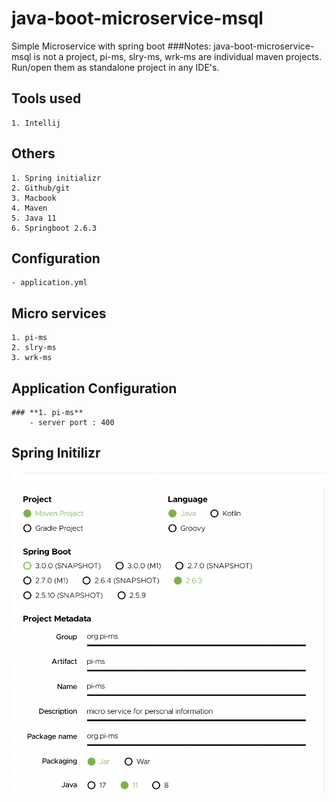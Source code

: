 # java-boot-microservice-msql
Simple Microservice with spring boot
###Notes: java-boot-microservice-msql is not a project, pi-ms, slry-ms, wrk-ms are individual maven projects. Run/open them as standalone project in any IDE's.
## **Tools used**
    1. Intellij 

## **Others**
    1. Spring initializr
    2. Github/git
    3. Macbook
    4. Maven
    5. Java 11
    6. Springboot 2.6.3
    
## **Configuration**
    - application.yml

## **Micro services**
    1. pi-ms
    2. slry-ms
    3. wrk-ms

## **Application Configuration**
    ### **1. pi-ms**
        - server port : 400

## Spring Initilizr
![This is an image](/assets/images/spring.png)



